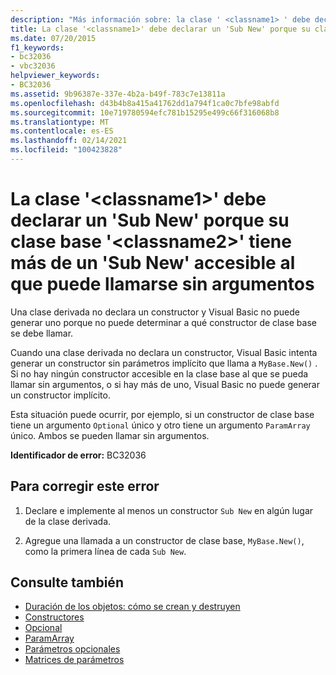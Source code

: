 ```yaml
---
description: "Más información sobre: la clase ' <classname1> ' debe declarar un ' Sub New ' porque su clase base ' <classname2> ' tiene más de un ' Sub New ' accesible al que se puede llamar sin argumentos"
title: La clase '<classname1>' debe declarar un 'Sub New' porque su clase base '<classname2>' tiene más de un 'Sub New' accesible al que puede llamarse sin argumentos
ms.date: 07/20/2015
f1_keywords:
- bc32036
- vbc32036
helpviewer_keywords:
- BC32036
ms.assetid: 9b96387e-337e-4b2a-b49f-783c7e13811a
ms.openlocfilehash: d43b4b8a415a41762dd1a794f1ca0c7bfe98abfd
ms.sourcegitcommit: 10e719780594efc781b15295e499c66f316068b8
ms.translationtype: MT
ms.contentlocale: es-ES
ms.lasthandoff: 02/14/2021
ms.locfileid: "100423828"
---
```

# <a name="class-classname1-must-declare-a-sub-new-because-its-base-class-classname2-has-more-than-one-accessible-sub-new-that-can-be-called-with-no-arguments"></a>La clase '\<classname1>' debe declarar un 'Sub New' porque su clase base '\<classname2>' tiene más de un 'Sub New' accesible al que puede llamarse sin argumentos

Una clase derivada no declara un constructor y Visual Basic no puede generar uno porque no puede determinar a qué constructor de clase base se debe llamar.  
  
 Cuando una clase derivada no declara un constructor, Visual Basic intenta generar un constructor sin parámetros implícito que llama a `MyBase.New()` . Si no hay ningún constructor accesible en la clase base al que se pueda llamar sin argumentos, o si hay más de uno, Visual Basic no puede generar un constructor implícito.  
  
 Esta situación puede ocurrir, por ejemplo, si un constructor de clase base tiene un argumento `Optional` único y otro tiene un argumento `ParamArray` único. Ambos se pueden llamar sin argumentos.  
  
 **Identificador de error:** BC32036  
  
## <a name="to-correct-this-error"></a>Para corregir este error  
  
1. Declare e implemente al menos un constructor `Sub New` en algún lugar de la clase derivada.  
  
2. Agregue una llamada a un constructor de clase base, `MyBase.New()`, como la primera línea de cada `Sub New`.  
  
## <a name="see-also"></a>Consulte también

- [Duración de los objetos: cómo se crean y destruyen](../programming-guide/language-features/objects-and-classes/object-lifetime-how-objects-are-created-and-destroyed.md)
- [Constructores](../programming-guide/concepts/object-oriented-programming.md#constructors)
- [Opcional](../language-reference/modifiers/optional.md)
- [ParamArray](../language-reference/modifiers/paramarray.md)
- [Parámetros opcionales](../programming-guide/language-features/procedures/optional-parameters.md)
- [Matrices de parámetros](../programming-guide/language-features/procedures/parameter-arrays.md)

